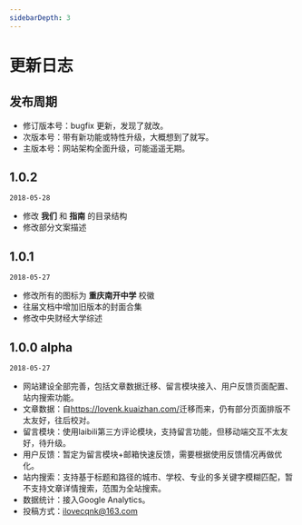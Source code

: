 ```yaml
---
sidebarDepth: 3
---
```


# 更新日志

## 发布周期

- 修订版本号：bugfix 更新，发现了就改。
- 次版本号：带有新功能或特性升级，大概想到了就写。
- 主版本号：网站架构全面升级，可能遥遥无期。  

## 1.0.2
`2018-05-28`
- 修改 **我们** 和 **指南** 的目录结构
- 修改部分文案描述

## 1.0.1
`2018-05-27`
- 修改所有的图标为 **重庆南开中学** 校徽
- 往届文档中增加旧版本的封面合集
- 修改中央财经大学综述

## 1.0.0 alpha

`2018-05-27`

- 网站建设全部完善，包括文章数据迁移、留言模块接入、用户反馈页面配置、站内搜索功能。
- 文章数据：自<https://lovenk.kuaizhan.com/>迁移而来，仍有部分页面排版不太友好，往后校对。
- 留言模块：使用laibili第三方评论模块，支持留言功能，但移动端交互不太友好，待升级。
- 用户反馈：暂定为留言模块+邮箱快速反馈，需要根据使用反馈情况再做优化。
- 站内搜索：支持基于标题和路径的城市、学校、专业的多关键字模糊匹配，暂不支持文章详情搜索，范围为全站搜索。
- 数据统计：接入Google Analytics。
- 投稿方式：<ilovecqnk@163.com>